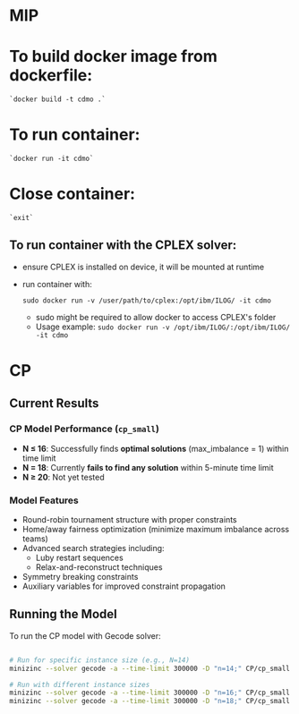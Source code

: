 # MIP 
# To build docker image from dockerfile:

    `docker build -t cdmo .`

# To run container:

    `docker run -it cdmo`

# Close container:

    `exit`

## To run container with the CPLEX solver:
- ensure CPLEX is installed on device, it will be mounted at runtime
- run container with:

    `sudo docker run -v /user/path/to/cplex:/opt/ibm/ILOG/ -it cdmo`
    
    - sudo might be required to allow docker to access CPLEX's folder
    - Usage example: `sudo docker run -v /opt/ibm/ILOG/:/opt/ibm/ILOG/ -it cdmo`

# CP 

## Current Results

### CP Model Performance (`cp_small`)
- **N ≤ 16**: Successfully finds **optimal solutions** (max_imbalance = 1) within time limit
- **N = 18**: Currently **fails to find any solution** within 5-minute time limit
- **N ≥ 20**: Not yet tested

### Model Features
- Round-robin tournament structure with proper constraints
- Home/away fairness optimization (minimize maximum imbalance across teams)
- Advanced search strategies including:
  - Luby restart sequences
  - Relax-and-reconstruct techniques
- Symmetry breaking constraints
- Auxiliary variables for improved constraint propagation

## Running the Model

To run the CP model with Gecode solver:

```bash

# Run for specific instance size (e.g., N=14)
minizinc --solver gecode -a --time-limit 300000 -D "n=14;" CP/cp_small.mzn

# Run with different instance sizes
minizinc --solver gecode -a --time-limit 300000 -D "n=16;" CP/cp_small.mzn
minizinc --solver gecode -a --time-limit 300000 -D "n=18;" CP/cp_small.mzn

